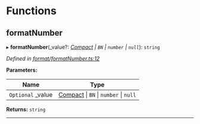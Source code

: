 

# Functions

<a id="formatnumber"></a>

##  formatNumber

▸ **formatNumber**(_value?: *[Compact](../interfaces/_format_types_.compact.md) \| `BN` \| `number` \| `null`*): `string`

*Defined in [format/formatNumber.ts:12](https://github.com/polkadot-js/common/blob/b15ae9e/packages/util/src/format/formatNumber.ts#L12)*

**Parameters:**

| Name | Type |
| ------ | ------ |
| `Optional` _value | [Compact](../interfaces/_format_types_.compact.md) \| `BN` \| `number` \| `null` |

**Returns:** `string`

___

